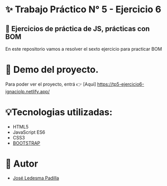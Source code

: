 # ✨ Trabajo Práctico N° 5 - Ejercicio 6

## 📓 Ejercicios de práctica de JS, prácticas con BOM

En este repositorio vamos a resolver el sexto ejercicio para practicar BOM
# 🎇 Demo del proyecto.

Para poder ver el proyecto, entrá 👉 [Aqui] https://tp5-ejercicio6-ignaciolp.netlify.app/

# 💡Tecnologias utilizadas:

- HTML5
- JavaScript ES6
- CSS3
- [BOOTSTRAP](https://getbootstrap.com/docs/5.3/getting-started/introduction/)

# 📢 Autor

- [José Ledesma Padilla](https://github.com/ledesmapadilla)
